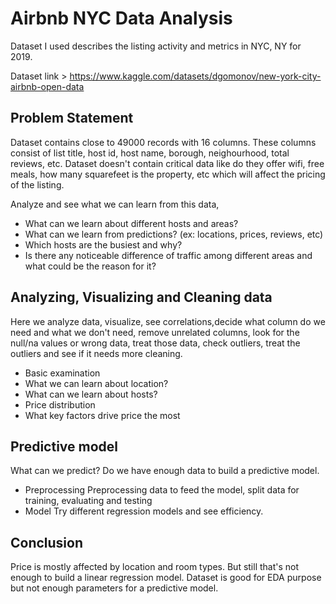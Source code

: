 # Airbnb NYC Data Analysis

Dataset I used describes the listing activity and metrics in NYC, NY for 2019.

Dataset link > https://www.kaggle.com/datasets/dgomonov/new-york-city-airbnb-open-data

## Problem Statement
Dataset contains close to 49000 records with 16 columns. These columns consist of list title, host id, host name, borough, neighourhood, total reviews, etc. Dataset doesn't contain critical data like do they offer wifi, free meals, how many squarefeet is the property, etc which will affect the pricing of the listing.

Analyze and see what we can learn from this data,
* What can we learn about different hosts and areas?
* What can we learn from predictions? (ex: locations, prices, reviews, etc)
* Which hosts are the busiest and why?
* Is there any noticeable difference of traffic among different areas and what could be the reason for it?

## Analyzing, Visualizing and Cleaning data
Here we analyze data, visualize, see correlations,decide what column do we need and what we don't need, remove unrelated columns, look for the null/na values or wrong data, treat those data, check outliers, treat the outliers and see if it needs more cleaning.

* Basic examination
* What we can learn about location?
* What can we learn about hosts?
* Price distribution
* What key factors drive price the most

## Predictive model
What can we predict? Do we have enough data to build a predictive model.

* Preprocessing
Preprocessing data to feed the model, split data for training, evaluating and testing
* Model
Try different regression models and see efficiency.

## Conclusion
Price is mostly affected by location and room types. But still that's not enough to build a linear regression model. Dataset is good for EDA purpose but not enough parameters for a predictive model.
